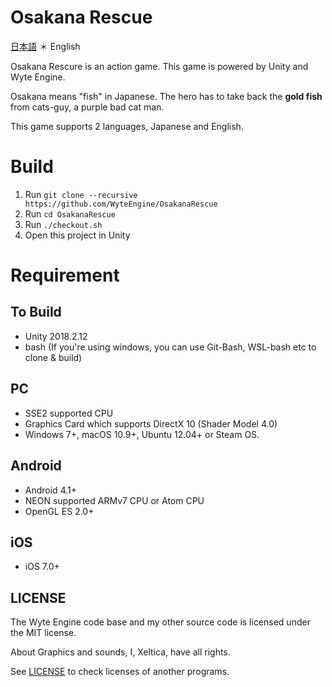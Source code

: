 # Osakana Rescue

[日本語](README-ja.md) ＊ English

Osakana Rescure is an action game. 
This game is powered by Unity and Wyte Engine.

Osakana means "fish" in Japanese. The hero has to take back the **gold fish** from cats-guy, a purple bad cat man.

This game supports 2 languages, Japanese and English.

# Build
1. Run `git clone --recursive https://github.com/WyteEngine/OsakanaRescue`
2. Run `cd OsakanaRescue`
3. Run `./checkout.sh`
4. Open this project in Unity

# Requirement

## To Build
- Unity 2018.2.12
- bash (If you're using windows, you can use Git-Bash, WSL-bash etc to clone & build)

## PC

- SSE2 supported CPU
- Graphics Card which supports DirectX 10 (Shader Model 4.0)
- Windows 7+, macOS 10.9+, Ubuntu 12.04+ or Steam OS.

## Android
- Android 4.1+
- NEON supported ARMv7 CPU or Atom CPU
- OpenGL ES 2.0+

## iOS
- iOS 7.0+

## LICENSE

The Wyte Engine code base and my other source code is licensed under the MIT license.

About Graphics and sounds, I, Xeltica, have all rights.

See [LICENSE](Assets/LICENSE) to check licenses of another programs.

